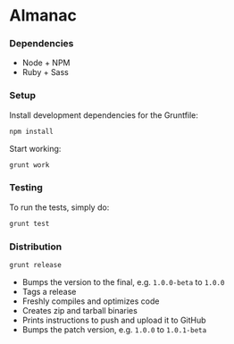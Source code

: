 # Almanac

### Dependencies

- Node + NPM
- Ruby + Sass

### Setup

Install development dependencies for the Gruntfile:

```bash
npm install
```

Start working:

```bash
grunt work
```

### Testing

To run the tests, simply do:

```bash
grunt test
```

### Distribution

```bash
grunt release
```

- Bumps the version to the final, e.g. `1.0.0-beta` to `1.0.0`
- Tags a release
- Freshly compiles and optimizes code
- Creates zip and tarball binaries
- Prints instructions to push and upload it to GitHub
- Bumps the patch version, e.g. `1.0.0` to `1.0.1-beta`
